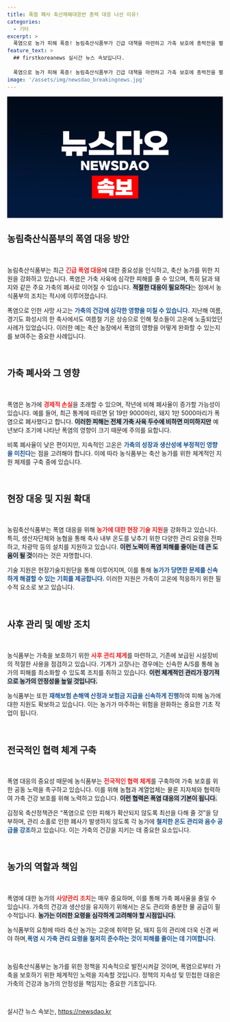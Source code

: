 ```yaml
---
title: 폭염 폐사 축산재해대응반 총력 대응 나선 이유!
categories:
  - 기타
excerpt: >
  폭염으로 농가 피해 폭증! 농림축산식품부가 긴급 대책을 마련하고 가축 보호에 총력전을 펼친다. 가축 폐사 최소화를 위한 새로운 기술 지원과 시설 보급이 시작된다. 클릭해서 더 알아보세요!
feature_text: >
  ## firstkoreanews 실시간 뉴스 속보입니다.

  폭염으로 농가 피해 폭증! 농림축산식품부가 긴급 대책을 마련하고 가축 보호에 총력전을 펼친다. 가축 폐사 최소화를 위한 새로운 기술 지원과 시설 보급이 시작된다. 클릭해서 더 알아보세요!
image: '/assets/img/newsdao_breakingnews.jpg'
---
```


<p><img src="/assets/img/newsdao_breakingnews.jpg" alt="firstkoreanews 속보" /></p>

<h2 data-ke-size="size26">농림축산식품부의 폭염 대응 방안</h2>

<p data-ke-size="size16">&nbsp;</p>

<p>농림축산식품부는 최근 <b><span style="color: #ee2323;">긴급 폭염 대응</span></b>에 대한 중요성을 인식하고, 축산 농가를 위한 지원을 강화하고 있습니다. 폭염은 가축 사육에 심각한 피해를 줄 수 있으며, 특히 닭과 돼지와 같은 주요 가축의 폐사로 이어질 수 있습니다. <b><span style="background-color: #21538527;">적절한 대응이 필요하다</span></b>는 점에서 농식품부의 조치는 적시에 이루어졌습니다. </p>

<p>폭염으로 인한 사망 사고는 <b><span style="color: #1a5490;">가축의 건강에 심각한 영향을 미칠 수 있습니다.</span></b> 지난해 여름, 경기도 화성시의 한 축사에서도 여름철 기온 상승으로 인해 젖소들이 고온에 노출되었던 사례가 있었습니다. 이러한 예는 축산 농장에서 폭염의 영향을 어떻게 완화할 수 있는지를 보여주는 중요한 사례입니다. </p>

<p data-ke-size="size16">&nbsp;</p>

<h2 data-ke-size="size26">가축 폐사와 그 영향</h2>

<p data-ke-size="size16">&nbsp;</p>

<p>폭염은 농가에 <b><span style="color: #ee2323;">경제적 손실</span></b>을 초래할 수 있으며, 작년에 비해 폐사율이 증가할 가능성이 있습니다. 예를 들어, 최근 통계에 따르면 닭 19만 9000마리, 돼지 1만 5000마리가 폭염으로 폐사했다고 합니다. <b><span style="background-color: #21538527;">이러한 피해는 전체 가축 사육 두수에 비하면 미미하지만</span></b> 예년보다 조기에 나타난 폭염의 영향이 크기 때문에 주의를 요합니다. </p>

<p>비록 폐사율이 낮은 편이지만, 지속적인 고온은 <b><span style="color: #1a5490;">가축의 성장과 생산성에 부정적인 영향을 미친다</span></b>는 점을 고려해야 합니다. 이에 따라 농식품부는 축산 농가를 위한 체계적인 지원 체제를 구축 중에 있습니다.</p>

<p data-ke-size="size16">&nbsp;</p>

<h2 data-ke-size="size26">현장 대응 및 지원 확대</h2>

<p data-ke-size="size16">&nbsp;</p>

<p>농림축산식품부는 폭염 대응을 위해 <b><span style="color: #ee2323;">농가에 대한 현장 기술 지원</span></b>을 강화하고 있습니다. 특히, 생산자단체와 농협을 통해 축사 내부 온도를 낮추기 위한 다양한 관리 요령을 전파하고, 차광막 등의 설치를 지원하고 있습니다. <b><span style="background-color: #21538527;">이런 노력이 폭염 피해를 줄이는 데 큰 도움이 될 것</span></b>이라는 것은 자명합니다.</p>

<p>기술 지원은 현장기술지원단을 통해 이루어지며, 이를 통해 <b><span style="color: #1a5490;">농가가 당면한 문제를 신속하게 해결할 수 있는 기회를 제공합니다.</span></b> 이러한 지원은 가축이 고온에 적응하기 위한 필수적 요소로 보고 있습니다.</p>

<p data-ke-size="size16">&nbsp;</p>

<h2 data-ke-size="size26">사후 관리 및 예방 조치</h2>

<p data-ke-size="size16">&nbsp;</p>

<p>농식품부는 가축을 보호하기 위한 <b><span style="color: #ee2323;">사후 관리 체계</span></b>를 마련하고, 기존에 보급된 시설장비의 적절한 사용을 점검하고 있습니다. 기계가 고장나는 경우에는 신속한 A/S를 통해 농가의 피해를 최소화할 수 있도록 조치를 취하고 있습니다. <b><span style="background-color: #21538527;">이런 체계적인 관리가 장기적으로 농가의 안정성을 높일 것입니다.</span></b> </p>

<p>농식품부는 또한 <b><span style="color: #1a5490;">재해보험 손해액 산정과 보험금 지급을 신속하게 진행</span></b>하여 피해 농가에 대한 지원도 확보하고 있습니다. 이는 농가가 마주하는 위험을 완화하는 중요한 기초 작업이 됩니다.</p>

<p data-ke-size="size16">&nbsp;</p>

<h2 data-ke-size="size26">전국적인 협력 체계 구축</h2>

<p data-ke-size="size16">&nbsp;</p>

<p>폭염 대응의 중요성 때문에 농식품부는 <b><span style="color: #ee2323;">전국적인 협력 체계</span></b>를 구축하여 가축 보호를 위한 공동 노력을 촉구하고 있습니다. 이를 위해 농협과 계열업체는 물론 지자체와 협력하여 가축 건강 보호를 위해 노력하고 있습니다. <b><span style="background-color: #21538527;">이런 협력은 폭염 대응의 기본이 됩니다.</span></b> </p>

<p>김정욱 축산정책관은 “폭염으로 인한 피해가 확산되지 않도록 최선을 다해 줄 것”을 당부하며, 관리 소홀로 인한 폐사가 발생하지 않도록 각 농가에 <b><span style="color: #1a5490;">철저한 온도 관리와 음수 공급을 강조</span></b>하고 있습니다. 이는 가축의 건강을 지키는 데 중요한 요소입니다.</p>

<p data-ke-size="size16">&nbsp;</p>

<h2 data-ke-size="size26">농가의 역할과 책임</h2>

<p data-ke-size="size16">&nbsp;</p>

<p>폭염에 대한 농가의 <b><span style="color: #ee2323;">사양관리 조치</span></b>는 매우 중요하며, 이를 통해 가축 폐사율을 줄일 수 있습니다. 가축의 건강과 생산성을 유지하기 위해서는 온도 관리와 충분한 물 공급이 필수적입니다. <b><span style="background-color: #21538527;">농가는 이러한 요령을 심각하게 고려해야 할 시점입니다.</span></b> </p>

<p>농식품부의 요청에 따라 축산 농가는 고온에 취약한 닭, 돼지 등의 관리에 더욱 신경 써야 하며,<b><span style="color: #1a5490;">폭염 시 가축 관리 요령을 철저히 준수하는 것이 피해를 줄이는 데 기여합니다.</span></b> </p>

<p data-ke-size="size16">&nbsp;</p>

<p>농림축산식품부는 농가를 위한 정책을 지속적으로 발전시켜갈 것이며, 폭염으로부터 가축을 보호하기 위한 체계적인 노력을 지속할 것입니다. 정책의 지속성 및 민첩한 대응은 가축의 건강과 농가의 안정성을 책임지는 중요한 기초입니다. </p>

<p data-ke-size="size16">&nbsp;</p>
실시간 뉴스 속보는, <a href="https://newsdao.kr" rel="dofollow">https://newsdao.kr</a>


